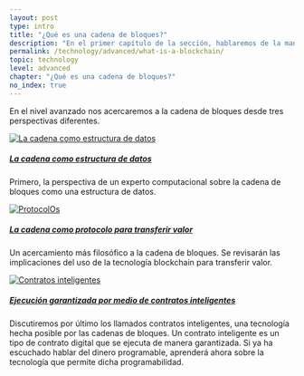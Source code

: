```yaml
---
layout: post
type: intro
title: "¿Qué es una cadena de bloques?"
description: "En el primer capítulo de la sección, hablaremos de la manera en la que las cadenas de bloques almacenan transacciones y cómo hacen posible la transferencia de valor, así como de los llamados contratos inteligentes."
permalink: /technology/advanced/what-is-a-blockchain/
topic: technology
level: advanced
chapter: "¿Qué es una cadena de bloques?"
no_index: true
---
```


En el nivel avanzado nos acercaremos a la cadena de bloques desde tres perspectivas diferentes.

<div class="row mt-5">
    <div class="col-md-3">
        <a href="{{ site.baseurl }}{% post_url /technology/advanced/2021-01-02-blockchain-as-a-data-structure %}">
            <img src="{{site.baseurl_root}}/assets/post_files/technology/advanced/1.0-what-is-a-blockchain/data-structure.svg" alt="La cadena como estructura de datos" />
        </a>
    </div>
    <div class="col-md-9">
        <a class="font-weight-bold" href="{{ site.baseurl }}{% post_url /technology/advanced/2021-01-02-blockchain-as-a-data-structure %}"><h5 class="intro-article-title">La cadena como estructura de datos</h5></a>
        <p class="mb-1">
            Primero, la perspectiva de un experto computacional sobre la cadena de bloques como una estructura de datos.
        </p>
    </div>
</div>

<div class="row mt-5">
    <div class="col-md-3">
        <a href="{{ site.baseurl }}{% post_url /technology/advanced/2021-01-03-a-protocol-to-transfer-value %}">
            <img src="{{site.baseurl_root}}/assets/post_files/technology/advanced/1.0-what-is-a-blockchain/value-transfer.svg" alt="ProtocolOs" />
        </a>
    </div>
    <div class="col-md-9">
        <a class="font-weight-bold" href="{{ site.baseurl }}{% post_url /technology/advanced/2021-01-03-a-protocol-to-transfer-value %}"><h5 class="intro-article-title">La cadena como protocolo para transferir valor</h5></a>
        <p class="mb-1">
            Un acercamiento más filosófico a la cadena de bloques. Se revisarán las implicaciones del uso de la tecnología blockchain para transferir valor.
        </p>
    </div>
</div>

<div class="row mt-5">
    <div class="col-md-3">
        <a href="{{ site.baseurl }}{% post_url /technology/advanced/2021-01-04-guaranteed-execution-with-smart-contracts %}">
            <img src="{{site.baseurl_root}}/assets/post_files/technology/advanced/1.0-what-is-a-blockchain/smart-contracts.svg" alt="Contratos inteligentes" />
        </a>
    </div>
    <div class="col-md-9">
        <a class="font-weight-bold" href="{{ site.baseurl }}{% post_url /technology/advanced/2021-01-04-guaranteed-execution-with-smart-contracts %}"><h5 class="intro-article-title">Ejecución garantizada por medio de contratos inteligentes</h5></a>
        <p class="mb-1">
            Discutiremos por último los llamados contratos inteligentes, una tecnología hecha posible por las cadenas de bloques. Un contrato inteligente es un tipo de contrato digital que se ejecuta de manera garantizada. Si ya ha escuchado hablar del dinero programable, aprenderá ahora sobre la tecnología que permite dicha programabilidad.
        </p>
    </div>
</div>
